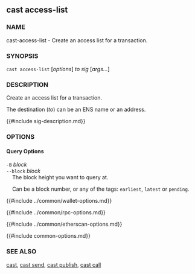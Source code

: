 ## cast access-list

### NAME

cast-access-list - Create an access list for a transaction.

### SYNOPSIS

``cast access-list`` [*options*] *to* *sig* [*args...*]

### DESCRIPTION

Create an access list for a transaction.

The destination (*to*) can be an ENS name or an address.

{{#include sig-description.md}}

### OPTIONS

#### Query Options

`-B` *block*  
`--block` *block*  
&nbsp;&nbsp;&nbsp;&nbsp;The block height you want to query at.

&nbsp;&nbsp;&nbsp;&nbsp;Can be a block number, or any of the tags: `earliest`, `latest` or `pending`.

{{#include ../common/wallet-options.md}}

{{#include ../common/rpc-options.md}}

{{#include ../common/etherscan-options.md}}

{{#include common-options.md}}

### SEE ALSO

[cast](./cast.md), [cast send](./cast-send.md), [cast publish](./cast-publish.md), [cast call](./cast-call.md)

